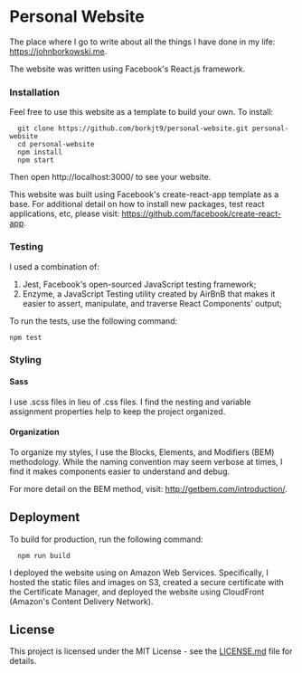 # Personal Website
The place where I go to write about all the things I have done in my life: https://johnborkowski.me.

The website was written using Facebook's React.js framework.

### Installation

Feel free to use this website as a template to build your own. To install:

```
  git clone https://github.com/borkjt9/personal-website.git personal-website
  cd personal-website
  npm install
  npm start
```

Then open http://localhost:3000/ to see your website.

This website was built using Facebook's create-react-app template as a base. For additional detail on how to install new packages, test react applications, etc, please visit: https://github.com/facebook/create-react-app.

### Testing

I used a combination of:
1. Jest, Facebook's open-sourced JavaScript testing framework;
2. Enzyme, a JavaScript Testing utility created by AirBnB that makes it easier to assert, manipulate, and traverse React Components' output;

To run the tests, use the following command:
```
npm test
```

### Styling

#### Sass
I use .scss files in lieu of .css files. I find the nesting and variable assignment properties help to keep the project organized.

#### Organization
To organize my styles, I use the Blocks, Elements, and Modifiers (BEM) methodology. While the naming convention may seem verbose at times,  I find it makes components easier to understand and debug.

For more detail on the BEM method, visit: http://getbem.com/introduction/.

## Deployment

To build for production, run the following command:
```
  npm run build
```


I deployed the website using on Amazon Web Services. Specifically, I hosted the static files and images on S3, created a secure certificate with the Certificate Manager, and deployed the website using CloudFront (Amazon's Content Delivery Network).

## License

This project is licensed under the MIT License - see the [LICENSE.md](LICENSE.md) file for details.
